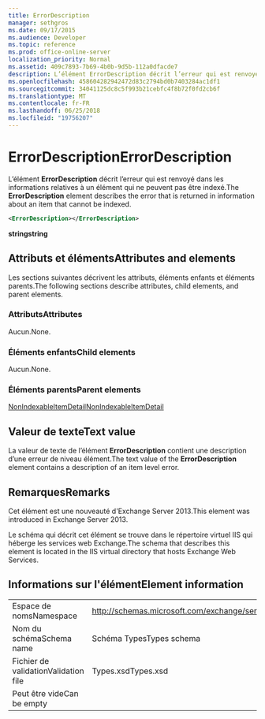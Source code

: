 ```yaml
---
title: ErrorDescription
manager: sethgros
ms.date: 09/17/2015
ms.audience: Developer
ms.topic: reference
ms.prod: office-online-server
localization_priority: Normal
ms.assetid: 409c7893-7b69-4b0b-9d5b-112a0dfacde7
description: L’élément ErrorDescription décrit l’erreur qui est renvoyé dans les informations relatives à un élément qui ne peuvent pas être indexé.
ms.openlocfilehash: 458604282942472d83c2794bd0b7403284ac1df1
ms.sourcegitcommit: 34041125dc8c5f993b21cebfc4f8b72f0fd2cb6f
ms.translationtype: MT
ms.contentlocale: fr-FR
ms.lasthandoff: 06/25/2018
ms.locfileid: "19756207"
---
```

# <a name="errordescription"></a><span data-ttu-id="fa3cf-103">ErrorDescription</span><span class="sxs-lookup"><span data-stu-id="fa3cf-103">ErrorDescription</span></span>

<span data-ttu-id="fa3cf-104">L’élément **ErrorDescription** décrit l’erreur qui est renvoyé dans les informations relatives à un élément qui ne peuvent pas être indexé.</span><span class="sxs-lookup"><span data-stu-id="fa3cf-104">The **ErrorDescription** element describes the error that is returned in information about an item that cannot be indexed.</span></span> 
  
```XML
<ErrorDescription></ErrorDescription>
```

 <span data-ttu-id="fa3cf-105">**string**</span><span class="sxs-lookup"><span data-stu-id="fa3cf-105">**string**</span></span>
## <a name="attributes-and-elements"></a><span data-ttu-id="fa3cf-106">Attributs et éléments</span><span class="sxs-lookup"><span data-stu-id="fa3cf-106">Attributes and elements</span></span>

<span data-ttu-id="fa3cf-107">Les sections suivantes décrivent les attributs, éléments enfants et éléments parents.</span><span class="sxs-lookup"><span data-stu-id="fa3cf-107">The following sections describe attributes, child elements, and parent elements.</span></span>
  
### <a name="attributes"></a><span data-ttu-id="fa3cf-108">Attributs</span><span class="sxs-lookup"><span data-stu-id="fa3cf-108">Attributes</span></span>

<span data-ttu-id="fa3cf-109">Aucun.</span><span class="sxs-lookup"><span data-stu-id="fa3cf-109">None.</span></span>
  
### <a name="child-elements"></a><span data-ttu-id="fa3cf-110">Éléments enfants</span><span class="sxs-lookup"><span data-stu-id="fa3cf-110">Child elements</span></span>

<span data-ttu-id="fa3cf-111">Aucun.</span><span class="sxs-lookup"><span data-stu-id="fa3cf-111">None.</span></span>
  
### <a name="parent-elements"></a><span data-ttu-id="fa3cf-112">Éléments parents</span><span class="sxs-lookup"><span data-stu-id="fa3cf-112">Parent elements</span></span>

[<span data-ttu-id="fa3cf-113">NonIndexableItemDetail</span><span class="sxs-lookup"><span data-stu-id="fa3cf-113">NonIndexableItemDetail</span></span>](nonindexableitemdetail.md)
  
## <a name="text-value"></a><span data-ttu-id="fa3cf-114">Valeur de texte</span><span class="sxs-lookup"><span data-stu-id="fa3cf-114">Text value</span></span>

<span data-ttu-id="fa3cf-115">La valeur de texte de l’élément **ErrorDescription** contient une description d’une erreur de niveau élément.</span><span class="sxs-lookup"><span data-stu-id="fa3cf-115">The text value of the **ErrorDescription** element contains a description of an item level error.</span></span> 
  
## <a name="remarks"></a><span data-ttu-id="fa3cf-116">Remarques</span><span class="sxs-lookup"><span data-stu-id="fa3cf-116">Remarks</span></span>

<span data-ttu-id="fa3cf-117">Cet élément est une nouveauté d'Exchange Server 2013.</span><span class="sxs-lookup"><span data-stu-id="fa3cf-117">This element was introduced in Exchange Server 2013.</span></span>
  
<span data-ttu-id="fa3cf-118">Le schéma qui décrit cet élément se trouve dans le répertoire virtuel IIS qui héberge les services web Exchange.</span><span class="sxs-lookup"><span data-stu-id="fa3cf-118">The schema that describes this element is located in the IIS virtual directory that hosts Exchange Web Services.</span></span>
  
## <a name="element-information"></a><span data-ttu-id="fa3cf-119">Informations sur l'élément</span><span class="sxs-lookup"><span data-stu-id="fa3cf-119">Element information</span></span>

|||
|:-----|:-----|
|<span data-ttu-id="fa3cf-120">Espace de noms</span><span class="sxs-lookup"><span data-stu-id="fa3cf-120">Namespace</span></span>  <br/> |http://schemas.microsoft.com/exchange/services/2006/types  <br/> |
|<span data-ttu-id="fa3cf-121">Nom du schéma</span><span class="sxs-lookup"><span data-stu-id="fa3cf-121">Schema name</span></span>  <br/> |<span data-ttu-id="fa3cf-122">Schéma Types</span><span class="sxs-lookup"><span data-stu-id="fa3cf-122">Types schema</span></span>  <br/> |
|<span data-ttu-id="fa3cf-123">Fichier de validation</span><span class="sxs-lookup"><span data-stu-id="fa3cf-123">Validation file</span></span>  <br/> |<span data-ttu-id="fa3cf-124">Types.xsd</span><span class="sxs-lookup"><span data-stu-id="fa3cf-124">Types.xsd</span></span>  <br/> |
|<span data-ttu-id="fa3cf-125">Peut être vide</span><span class="sxs-lookup"><span data-stu-id="fa3cf-125">Can be empty</span></span>  <br/> ||
   

